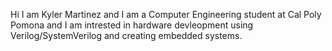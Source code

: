 Hi I am Kyler Martinez and I am a Computer Engineering student at Cal Poly Pomona and I am intrested in hardware devleopment using Verilog/SystemVerilog and creating embedded systems. 
